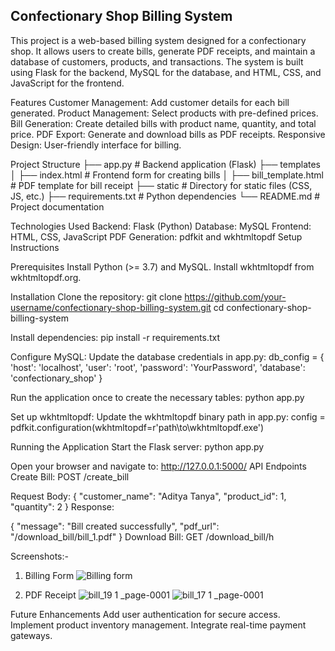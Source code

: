## Confectionary Shop Billing System

This project is a web-based billing system designed for a confectionary shop. It allows users to create bills, generate PDF receipts, and maintain a database of customers, products, and transactions. The system is built using Flask for the backend, MySQL for the database, and HTML, CSS, and JavaScript for the frontend.

Features
Customer Management: Add customer details for each bill generated.
Product Management: Select products with pre-defined prices.
Bill Generation: Create detailed bills with product name, quantity, and total price.
PDF Export: Generate and download bills as PDF receipts.
Responsive Design: User-friendly interface for billing.

Project Structure
├── app.py                # Backend application (Flask)
├── templates
│   ├── index.html        # Frontend form for creating bills
│   ├── bill_template.html # PDF template for bill receipt
├── static                # Directory for static files (CSS, JS, etc.)
├── requirements.txt      # Python dependencies
└── README.md             # Project documentation

Technologies Used
Backend: Flask (Python)
Database: MySQL
Frontend: HTML, CSS, JavaScript
PDF Generation: pdfkit and wkhtmltopdf
Setup Instructions

Prerequisites
Install Python (>= 3.7) and MySQL.
Install wkhtmltopdf from wkhtmltopdf.org.

Installation
Clone the repository:
git clone https://github.com/your-username/confectionary-shop-billing-system.git
cd confectionary-shop-billing-system

Install dependencies:
pip install -r requirements.txt

Configure MySQL:
Update the database credentials in app.py:
db_config = {
    'host': 'localhost',
    'user': 'root',
    'password': 'YourPassword',
    'database': 'confectionary_shop'
}

Run the application once to create the necessary tables:
python app.py

Set up wkhtmltopdf:
Update the wkhtmltopdf binary path in app.py:
config = pdfkit.configuration(wkhtmltopdf=r'path\to\wkhtmltopdf.exe')

Running the Application
Start the Flask server:
python app.py

Open your browser and navigate to:
http://127.0.0.1:5000/
API Endpoints
Create Bill: POST /create_bill

Request Body:
{
  "customer_name": "Aditya Tanya",
  "product_id": 1,
  "quantity": 2
}
Response:

{
  "message": "Bill created successfully",
  "pdf_url": "/download_bill/bill_1.pdf"
}
Download Bill: GET /download_bill/<filename>h

Screenshots:-
1. Billing Form
  ![Billing form](https://github.com/user-attachments/assets/da290f93-ef6a-4b69-880d-31639b98e57b)

2. PDF Receipt
   ![bill_19 1 _page-0001](https://github.com/user-attachments/assets/3e157a33-73f6-4573-ba44-a6c8e9c8032a)
   ![bill_17 1 _page-0001](https://github.com/user-attachments/assets/cdd49fc1-24b8-45d2-8f26-0d2a2d1912bb)

Future Enhancements
Add user authentication for secure access.
Implement product inventory management.
Integrate real-time payment gateways.
